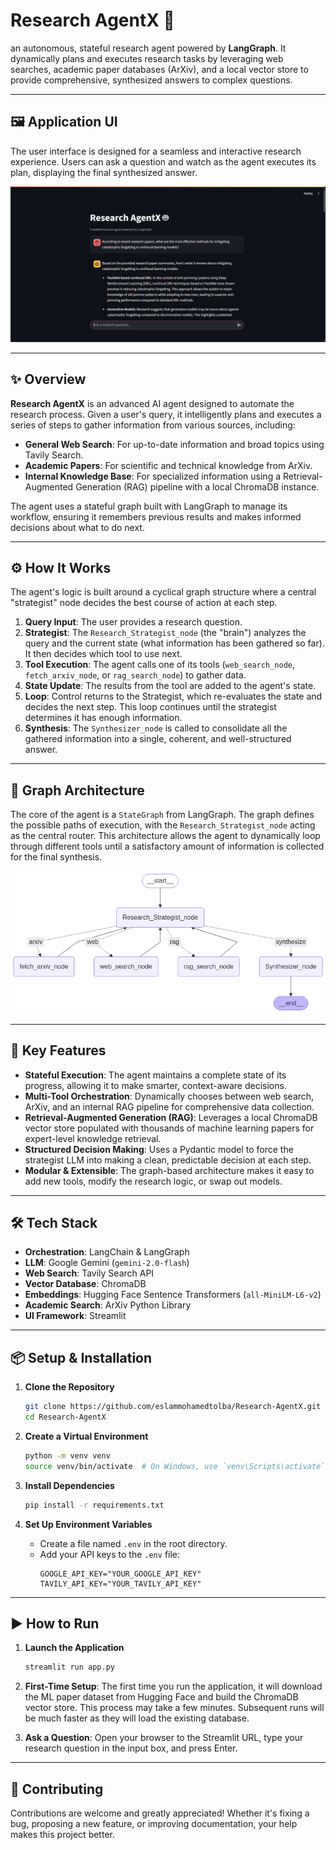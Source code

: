 # Research AgentX 🤖

an autonomous, stateful research agent powered by **LangGraph**. It dynamically plans and executes research tasks by leveraging web searches, academic paper databases (ArXiv), and a local vector store to provide comprehensive, synthesized answers to complex questions.

-----

## 🖼️ Application UI

The user interface is designed for a seamless and interactive research experience. Users can ask a question and watch as the agent executes its plan, displaying the final synthesized answer.

![ResearchAgentX Application](<ResearchAgentX App.png>)

-----

## ✨ Overview

**Research AgentX** is an advanced AI agent designed to automate the research process. Given a user's query, it intelligently plans and executes a series of steps to gather information from various sources, including:

  - **General Web Search**: For up-to-date information and broad topics using Tavily Search.
  - **Academic Papers**: For scientific and technical knowledge from ArXiv.
  - **Internal Knowledge Base**: For specialized information using a Retrieval-Augmented Generation (RAG) pipeline with a local ChromaDB instance.

The agent uses a stateful graph built with LangGraph to manage its workflow, ensuring it remembers previous results and makes informed decisions about what to do next.

-----

## ⚙️ How It Works

The agent's logic is built around a cyclical graph structure where a central "strategist" node decides the best course of action at each step.

1.  **Query Input**: The user provides a research question.
2.  **Strategist**: The `Research_Strategist_node` (the "brain") analyzes the query and the current state (what information has been gathered so far). It then decides which tool to use next.
3.  **Tool Execution**: The agent calls one of its tools (`web_search_node`, `fetch_arxiv_node`, or `rag_search_node`) to gather data.
4.  **State Update**: The results from the tool are added to the agent's state.
5.  **Loop**: Control returns to the Strategist, which re-evaluates the state and decides the next step. This loop continues until the strategist determines it has enough information.
6.  **Synthesis**: The `Synthesizer_node` is called to consolidate all the gathered information into a single, coherent, and well-structured answer.

-----

## 🧠 Graph Architecture

The core of the agent is a `StateGraph` from LangGraph. The graph defines the possible paths of execution, with the `Research_Strategist_node` acting as the central router. This architecture allows the agent to dynamically loop through different tools until a satisfactory amount of information is collected for the final synthesis.

![ResearchAgentX Graph architecture](<ResearchAgentX Graph.PNG>)

-----

## 🚀 Key Features

  - **Stateful Execution**: The agent maintains a complete state of its progress, allowing it to make smarter, context-aware decisions.
  - **Multi-Tool Orchestration**: Dynamically chooses between web search, ArXiv, and an internal RAG pipeline for comprehensive data collection.
  - **Retrieval-Augmented Generation (RAG)**: Leverages a local ChromaDB vector store populated with thousands of machine learning papers for expert-level knowledge retrieval.
  - **Structured Decision Making**: Uses a Pydantic model to force the strategist LLM into making a clean, predictable decision at each step.
  - **Modular & Extensible**: The graph-based architecture makes it easy to add new tools, modify the research logic, or swap out models.

-----

## 🛠️ Tech Stack

  - **Orchestration**: LangChain & LangGraph
  - **LLM**: Google Gemini (`gemini-2.0-flash`)
  - **Web Search**: Tavily Search API
  - **Vector Database**: ChromaDB
  - **Embeddings**: Hugging Face Sentence Transformers (`all-MiniLM-L6-v2`)
  - **Academic Search**: ArXiv Python Library
  - **UI Framework**: Streamlit

-----

## 📦 Setup & Installation

1.  **Clone the Repository**

    ```bash
    git clone https://github.com/eslammohamedtolba/Research-AgentX.git
    cd Research-AgentX
    ```

2.  **Create a Virtual Environment**

    ```bash
    python -m venv venv
    source venv/bin/activate  # On Windows, use `venv\Scripts\activate`
    ```

3.  **Install Dependencies**

    ```bash
    pip install -r requirements.txt
    ```

4.  **Set Up Environment Variables**

      - Create a file named `.env` in the root directory.
      - Add your API keys to the `.env` file:
        ```env
        GOOGLE_API_KEY="YOUR_GOOGLE_API_KEY"
        TAVILY_API_KEY="YOUR_TAVILY_API_KEY"
        ```

-----

## ▶️ How to Run

1.  **Launch the Application**

    ```bash
    streamlit run app.py
    ```

2.  **First-Time Setup**: The first time you run the application, it will download the ML paper dataset from Hugging Face and build the ChromaDB vector store. This process may take a few minutes. Subsequent runs will be much faster as they will load the existing database.

3.  **Ask a Question**: Open your browser to the Streamlit URL, type your research question in the input box, and press Enter.

-----

## 🤝 Contributing

Contributions are welcome and greatly appreciated\! Whether it's fixing a bug, proposing a new feature, or improving documentation, your help makes this project better.
